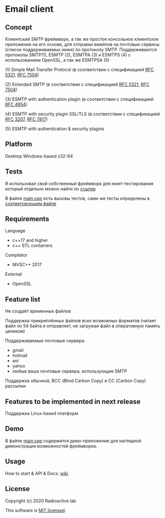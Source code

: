 # **Email client**
## Concept
  Клиентский SMTP фреймворк, а так же простое консольное клиентское приложение на его основе, для отправки емейлов на почтовые сервисы (список поддерживаемых ниже) по протоколу SMTP.
  Поддерживаются протоколы SMTP(1), ESMTP (2), ESMTPA (3) и ESMTPS (4) с использованием OpenSSL, а так же ESMTPSA (5)
  
(1) Simple Mail Transfer Protocol (в соответствии с спецификацией [RFC 5321](https://tools.ietf.org/html/rfc5321 "Documentation"), [RFC 7504](https://tools.ietf.org/html/rfc7504 "Documentation"))

(2) Extended SMTP (в соответствии с спецификацией [RFC 5321](https://tools.ietf.org/html/rfc5321 "Documentation"), [RFC 7504](https://tools.ietf.org/html/rfc7504 "Documentation"))

(3) ESMTP with authentication plagin (в соответствии с спецификацией [RFC 4954](http://www.rfc-editor.org/rfc/rfc4954 "Documentation"))

(4) ESMTP with security plagin SSL/TLS (в соответствии с спецификацией [RFC 3207](https://tools.ietf.org/html/rfc3207 "Documentation"), [RFC 7817](https://tools.ietf.org/html/rfc7817 "Documentation"))

(5) ESMTP with authentication & security plagins

## **Platform**
Desktop Windows-based x32-64

## **Tests**
Я использовал свой собственный фреймворк для юнит-тестирования который отдельно можно найти по [ссылке](https://github.com/imnetcat/utest)

В файле [main.cpp](https://github.com/imnetcat/email-client/blob/master/main.cpp) есть вызовы тестов, сами же тесты определены в [соответсвующем файле](https://github.com/imnetcat/email-client/blob/master/tests.cpp)

## Requirements
Language
- c++17 and higher
- c++ STL containers

Compilator
- MVSC++ 2017

External
- OpenSSL

## Feature list
Не создаёт временных файлов

Поддержка прикриплённых файлов всех возможных форматов (читает файл по 54 байта и отправляет, не загружая файл в оперативную память целиком)

Поддерживаемые почтовые сервера:
- gmail 
- hotmail
- aol
- yahoo
- любые ваши почтовые сервера, использующие SMTP

Поддержка обычной, ВСС (Blind Carbon Copy) и СС (Carbon Copy) рассылки
## Features to be implemented in next release
Поддержка Linux-based платформ

## Demo
В файле [main.cpp](https://github.com/imnetcat/email-client/blob/master/main.cpp) содержится демо-приложение для наглядной демонстрации возможностей фреймворка.

## Usage
How to start & API & Docs: [wiki](https://github.com/imnetcat/email-client/wiki)

## License
Copyright (c) 2020 Radioactive lab

This software is [MIT licensed](./LICENSE).
